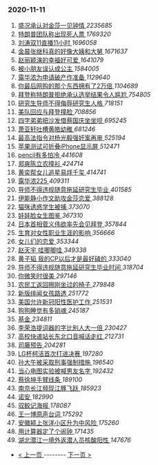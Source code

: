 ### 2020-11-11 
1. [ 盛况承认对金莎一见钟情 ](https://s.weibo.com/weibo?q=%23%E7%9B%9B%E5%86%B5%E6%89%BF%E8%AE%A4%E5%AF%B9%E9%87%91%E8%8E%8E%E4%B8%80%E8%A7%81%E9%92%9F%E6%83%85%23&Refer=top) *2235685*
1. [ 特朗普团队称出现死人票 ](https://s.weibo.com/weibo?q=%23%E7%89%B9%E6%9C%97%E6%99%AE%E5%9B%A2%E9%98%9F%E7%A7%B0%E5%87%BA%E7%8E%B0%E6%AD%BB%E4%BA%BA%E7%A5%A8%23&Refer=top) *1769320*
1. [ 刘涛双11直播11小时 ](https://s.weibo.com/weibo?q=%23%E5%88%98%E6%B6%9B%E5%8F%8C11%E7%9B%B4%E6%92%AD11%E5%B0%8F%E6%97%B6%23&topic_ad=1&Refer=top) *1696058*
1. [ 金晨张继科真的好像大姨和大舅 ](https://s.weibo.com/weibo?q=%23%E9%87%91%E6%99%A8%E5%BC%A0%E7%BB%A7%E7%A7%91%E7%9C%9F%E7%9A%84%E5%A5%BD%E5%83%8F%E5%A4%A7%E5%A7%A8%E5%92%8C%E5%A4%A7%E8%88%85%23&Refer=top) *1671637*
1. [ 赵丽颖演的幸福好可爱 ](https://s.weibo.com/weibo?q=%23%E8%B5%B5%E4%B8%BD%E9%A2%96%E6%BC%94%E7%9A%84%E5%B9%B8%E7%A6%8F%E5%A5%BD%E5%8F%AF%E7%88%B1%23&Refer=top) *1641079*
1. [ 被小朋友误认成公主 ](https://s.weibo.com/weibo?q=%23%E8%A2%AB%E5%B0%8F%E6%9C%8B%E5%8F%8B%E8%AF%AF%E8%AE%A4%E6%88%90%E5%85%AC%E4%B8%BB%23&Refer=top) *1584005*
1. [ 露华浓为申请破产作准备 ](https://s.weibo.com/weibo?q=%23%E9%9C%B2%E5%8D%8E%E6%B5%93%E4%B8%BA%E7%94%B3%E8%AF%B7%E7%A0%B4%E4%BA%A7%E4%BD%9C%E5%87%86%E5%A4%87%23&Refer=top) *1129640*
1. [ 你最后网购的那个东西拥有了2万倍 ](https://s.weibo.com/weibo?q=%23%E4%BD%A0%E6%9C%80%E5%90%8E%E7%BD%91%E8%B4%AD%E7%9A%84%E9%82%A3%E4%B8%AA%E4%B8%9C%E8%A5%BF%E6%8B%A5%E6%9C%89%E4%BA%862%E4%B8%87%E5%80%8D%23&Refer=top) *1104689*
1. [ 拜登称特朗普拒绝承认选举结果令人尴尬 ](https://s.weibo.com/weibo?q=%23%E6%8B%9C%E7%99%BB%E7%A7%B0%E7%89%B9%E6%9C%97%E6%99%AE%E6%8B%92%E7%BB%9D%E6%89%BF%E8%AE%A4%E9%80%89%E4%B8%BE%E7%BB%93%E6%9E%9C%E4%BB%A4%E4%BA%BA%E5%B0%B4%E5%B0%AC%23&Refer=top) *754805*
1. [ 研究生导师不得侮辱研究生人格 ](https://s.weibo.com/weibo?q=%23%E7%A0%94%E7%A9%B6%E7%94%9F%E5%AF%BC%E5%B8%88%E4%B8%8D%E5%BE%97%E4%BE%AE%E8%BE%B1%E7%A0%94%E7%A9%B6%E7%94%9F%E4%BA%BA%E6%A0%BC%23&Refer=top) *718151*
1. [ 美队回应与拜登撞脸 ](https://s.weibo.com/weibo?q=%E7%BE%8E%E9%98%9F%E5%9B%9E%E5%BA%94%E4%B8%8E%E6%8B%9C%E7%99%BB%E6%92%9E%E8%84%B8&Refer=top) *708856*
1. [ 四字弟弟把沙发借蔡国庆坐坐呗 ](https://s.weibo.com/weibo?q=%23%E5%9B%9B%E5%AD%97%E5%BC%9F%E5%BC%9F%E6%8A%8A%E6%B2%99%E5%8F%91%E5%80%9F%E8%94%A1%E5%9B%BD%E5%BA%86%E5%9D%90%E5%9D%90%E5%91%97%23&Refer=top) *695245*
1. [ 萧亚轩吐槽黄皓幼稚 ](https://s.weibo.com/weibo?q=%23%E8%90%A7%E4%BA%9A%E8%BD%A9%E5%90%90%E6%A7%BD%E9%BB%84%E7%9A%93%E5%B9%BC%E7%A8%9A%23&Refer=top) *681246*
1. [ 最高法指令对杨光毅强奸案再审 ](https://s.weibo.com/weibo?q=%23%E6%9C%80%E9%AB%98%E6%B3%95%E6%8C%87%E4%BB%A4%E5%AF%B9%E6%9D%A8%E5%85%89%E6%AF%85%E5%BC%BA%E5%A5%B8%E6%A1%88%E5%86%8D%E5%AE%A1%23&Refer=top) *525194*
1. [ 苹果测试可折叠iPhone显示屏 ](https://s.weibo.com/weibo?q=%23%E8%8B%B9%E6%9E%9C%E6%B5%8B%E8%AF%95%E5%8F%AF%E6%8A%98%E5%8F%A0iPhone%E6%98%BE%E7%A4%BA%E5%B1%8F%23&Refer=top) *512471*
1. [ pencil有多怕冷 ](https://s.weibo.com/weibo?q=%23pencil%E6%9C%89%E5%A4%9A%E6%80%95%E5%86%B7%23&Refer=top) *441608*
1. [ 郑爽陈立农撞衫 ](https://s.weibo.com/weibo?q=%23%E9%83%91%E7%88%BD%E9%99%88%E7%AB%8B%E5%86%9C%E6%92%9E%E8%A1%AB%23&Refer=top) *424714*
1. [ 黄奕帮女儿追星易烊千玺 ](https://s.weibo.com/weibo?q=%23%E9%BB%84%E5%A5%95%E5%B8%AE%E5%A5%B3%E5%84%BF%E8%BF%BD%E6%98%9F%E6%98%93%E7%83%8A%E5%8D%83%E7%8E%BA%23&Refer=top) *414741*
1. [ 露华浓225 ](https://s.weibo.com/weibo?q=%23%E9%9C%B2%E5%8D%8E%E6%B5%93225%23&Refer=top) *409311*
1. [ 导师不得违规随意拖延研究生毕业 ](https://s.weibo.com/weibo?q=%23%E5%AF%BC%E5%B8%88%E4%B8%8D%E5%BE%97%E8%BF%9D%E8%A7%84%E9%9A%8F%E6%84%8F%E6%8B%96%E5%BB%B6%E7%A0%94%E7%A9%B6%E7%94%9F%E6%AF%95%E4%B8%9A%23&Refer=top) *401585*
1. [ 伊能静小作文助攻金莎恋爱 ](https://s.weibo.com/weibo?q=%23%E4%BC%8A%E8%83%BD%E9%9D%99%E5%B0%8F%E4%BD%9C%E6%96%87%E5%8A%A9%E6%94%BB%E9%87%91%E8%8E%8E%E6%81%8B%E7%88%B1%23&Refer=top) *388128*
1. [ 猫咪诱惑学生被捕 ](https://s.weibo.com/weibo?q=%23%E7%8C%AB%E5%92%AA%E8%AF%B1%E6%83%91%E5%AD%A6%E7%94%9F%E8%A2%AB%E6%8D%95%23&Refer=top) *373070*
1. [ 娃娃脸女生图鉴 ](https://s.weibo.com/weibo?q=%23%E5%A8%83%E5%A8%83%E8%84%B8%E5%A5%B3%E7%94%9F%E5%9B%BE%E9%89%B4%23&Refer=top) *367310*
1. [ 日本首相菅义伟欲率先会见拜登 ](https://s.weibo.com/weibo?q=%E6%97%A5%E6%9C%AC%E9%A6%96%E7%9B%B8%E8%8F%85%E4%B9%89%E4%BC%9F%E6%AC%B2%E7%8E%87%E5%85%88%E4%BC%9A%E8%A7%81%E6%8B%9C%E7%99%BB&Refer=top) *357844*
1. [ 生育对女性职业生涯的影响 ](https://s.weibo.com/weibo?q=%23%E7%94%9F%E8%82%B2%E5%AF%B9%E5%A5%B3%E6%80%A7%E8%81%8C%E4%B8%9A%E7%94%9F%E6%B6%AF%E7%9A%84%E5%BD%B1%E5%93%8D%23&Refer=top) *356666*
1. [ 女儿们的恋爱 ](https://s.weibo.com/weibo?q=%E5%A5%B3%E5%84%BF%E4%BB%AC%E7%9A%84%E6%81%8B%E7%88%B1&Refer=top) *353344*
1. [ 赵天宇 哇唧唧哇 ](https://s.weibo.com/weibo?q=%E8%B5%B5%E5%A4%A9%E5%AE%87%20%E5%93%87%E5%94%A7%E5%94%A7%E5%93%87&Refer=top) *349338*
1. [ 黄子韬 我的CP以后才是最好磕的 ](https://s.weibo.com/weibo?q=%E9%BB%84%E5%AD%90%E9%9F%AC%20%E6%88%91%E7%9A%84CP%E4%BB%A5%E5%90%8E%E6%89%8D%E6%98%AF%E6%9C%80%E5%A5%BD%E7%A3%95%E7%9A%84&Refer=top) *333040*
1. [ 导师不得违规随意拖延研究生毕业时间 ](https://s.weibo.com/weibo?q=%23%E5%AF%BC%E5%B8%88%E4%B8%8D%E5%BE%97%E8%BF%9D%E8%A7%84%E9%9A%8F%E6%84%8F%E6%8B%96%E5%BB%B6%E7%A0%94%E7%A9%B6%E7%94%9F%E6%AF%95%E4%B8%9A%E6%97%B6%E9%97%B4%23&Refer=top) *318704*
1. [ 你微笑时很美 ](https://s.weibo.com/weibo?q=%E4%BD%A0%E5%BE%AE%E7%AC%91%E6%97%B6%E5%BE%88%E7%BE%8E&Refer=top) *297146*
1. [ 农民工返回擦刚坐过的椅子 ](https://s.weibo.com/weibo?q=%23%E5%86%9C%E6%B0%91%E5%B7%A5%E8%BF%94%E5%9B%9E%E6%93%A6%E5%88%9A%E5%9D%90%E8%BF%87%E7%9A%84%E6%A4%85%E5%AD%90%23&Refer=top) *279848*
1. [ 新版绯闻女孩路透 ](https://s.weibo.com/weibo?q=%23%E6%96%B0%E7%89%88%E7%BB%AF%E9%97%BB%E5%A5%B3%E5%AD%A9%E8%B7%AF%E9%80%8F%23&Refer=top) *251772*
1. [ 美国允许新冠阳性医护工作 ](https://s.weibo.com/weibo?q=%23%E7%BE%8E%E5%9B%BD%E5%85%81%E8%AE%B8%E6%96%B0%E5%86%A0%E9%98%B3%E6%80%A7%E5%8C%BB%E6%8A%A4%E5%B7%A5%E4%BD%9C%23&Refer=top) *251531*
1. [ 狗狗睡觉有多销魂 ](https://s.weibo.com/weibo?q=%23%E7%8B%97%E7%8B%97%E7%9D%A1%E8%A7%89%E6%9C%89%E5%A4%9A%E9%94%80%E9%AD%82%23&Refer=top) *245187*
1. [ 基金 ](https://s.weibo.com/weibo?q=%E5%9F%BA%E9%87%91&Refer=top) *234811*
1. [ 李荣浩提词器的字比别人大一倍 ](https://s.weibo.com/weibo?q=%23%E6%9D%8E%E8%8D%A3%E6%B5%A9%E6%8F%90%E8%AF%8D%E5%99%A8%E7%9A%84%E5%AD%97%E6%AF%94%E5%88%AB%E4%BA%BA%E5%A4%A7%E4%B8%80%E5%80%8D%23&Refer=top) *230427*
1. [ 高校快递站长东北口音喊话走红 ](https://s.weibo.com/weibo?q=%23%E9%AB%98%E6%A0%A1%E5%BF%AB%E9%80%92%E7%AB%99%E9%95%BF%E4%B8%9C%E5%8C%97%E5%8F%A3%E9%9F%B3%E5%96%8A%E8%AF%9D%E8%B5%B0%E7%BA%A2%23&Refer=top) *212731*
1. [ 司藤预告 ](https://s.weibo.com/weibo?q=%23%E5%8F%B8%E8%97%A4%E9%A2%84%E5%91%8A%23&Refer=top) *204281*
1. [ LG杯柯洁首次打进决赛 ](https://s.weibo.com/weibo?q=LG%E6%9D%AF%E6%9F%AF%E6%B4%81%E9%A6%96%E6%AC%A1%E6%89%93%E8%BF%9B%E5%86%B3%E8%B5%9B&Refer=top) *197280*
1. [ 孙大午被采取刑事强制措施 ](https://s.weibo.com/weibo?q=%23%E5%AD%99%E5%A4%A7%E5%8D%88%E8%A2%AB%E9%87%87%E5%8F%96%E5%88%91%E4%BA%8B%E5%BC%BA%E5%88%B6%E6%8E%AA%E6%96%BD%23&Refer=top) *196540*
1. [ 当心电图实验被喊男友名字 ](https://s.weibo.com/weibo?q=%23%E5%BD%93%E5%BF%83%E7%94%B5%E5%9B%BE%E5%AE%9E%E9%AA%8C%E8%A2%AB%E5%96%8A%E7%94%B7%E5%8F%8B%E5%90%8D%E5%AD%97%23&Refer=top) *192432*
1. [ 蔡徐坤手臂线条 ](https://s.weibo.com/weibo?q=%23%E8%94%A1%E5%BE%90%E5%9D%A4%E6%89%8B%E8%87%82%E7%BA%BF%E6%9D%A1%23&Refer=top) *189100*
1. [ 南京长江频现江豚飞跃 ](https://s.weibo.com/weibo?q=%23%E5%8D%97%E4%BA%AC%E9%95%BF%E6%B1%9F%E9%A2%91%E7%8E%B0%E6%B1%9F%E8%B1%9A%E9%A3%9E%E8%B7%83%23&Refer=top) *185923*
1. [ 诺安 ](https://s.weibo.com/weibo?q=%E8%AF%BA%E5%AE%89&Refer=top) *182990*
1. [ 驭鲛记海报 ](https://s.weibo.com/weibo?q=%E9%A9%AD%E9%B2%9B%E8%AE%B0%E6%B5%B7%E6%8A%A5&Refer=top) *178087*
1. [ 王一博原声台词 ](https://s.weibo.com/weibo?q=%E7%8E%8B%E4%B8%80%E5%8D%9A%E5%8E%9F%E5%A3%B0%E5%8F%B0%E8%AF%8D&Refer=top) *175292*
1. [ 安徽颍上张洋小区升为中风险 ](https://s.weibo.com/weibo?q=%23%E5%AE%89%E5%BE%BD%E9%A2%8D%E4%B8%8A%E5%BC%A0%E6%B4%8B%E5%B0%8F%E5%8C%BA%E5%8D%87%E4%B8%BA%E4%B8%AD%E9%A3%8E%E9%99%A9%23&Refer=top) *175260*
1. [ 用计算器定了个闹钟 ](https://s.weibo.com/weibo?q=%23%E7%94%A8%E8%AE%A1%E7%AE%97%E5%99%A8%E5%AE%9A%E4%BA%86%E4%B8%AA%E9%97%B9%E9%92%9F%23&Refer=top) *171435*
1. [ 湖北潜江一境外返潜人员核酸阳性 ](https://s.weibo.com/weibo?q=%23%E6%B9%96%E5%8C%97%E6%BD%9C%E6%B1%9F%E4%B8%80%E5%A2%83%E5%A4%96%E8%BF%94%E6%BD%9C%E4%BA%BA%E5%91%98%E6%A0%B8%E9%85%B8%E9%98%B3%E6%80%A7%23&Refer=top) *147676* 

- [ < 上一页 ](https://github.com/able8/weibo-hot-record/blob/master/2020-11-10.md) -------- [ 下一页 > ](https://github.com/able8/weibo-hot-record/blob/master/2020-11-12.md)